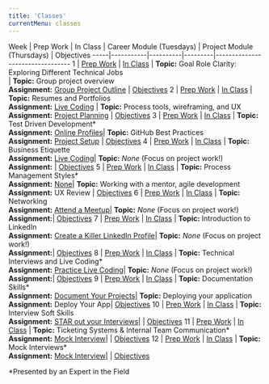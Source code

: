 ```yaml
---
title: 'Classes'
currentMenu: classes
---
```


Week | Prep Work | In Class | Career Module (Tuesdays) | Project Module (Thursdays) | Objectives
-----|-----------|----------|---------|---------------------------------
1 | [Prep Work](../class-prep/1/) | [In Class](../classes/1/) | **Topic:** Goal Role Clarity: Exploring Different Technical Jobs<br> | **Topic:** Group project overview <br> **Assignment:** [Group Project Outline](../assignments/project-outline/) |  [Objectives](../objectives/#class-1)
2 | [Prep Work](../class-prep/2/) | [In Class](../classes/2/) | **Topic:** Resumes and Portfolios <br> **Assignment:** [Live Coding](../assignments/live-coding/) | **Topic:** Process tools, wireframing, and UX <br> **Assignment:** [Project Planning](../assignments/planning/) |   [Objectives](../objectives/#class-2)
3 | [Prep Work](../class-prep/3/) | [In Class](../classes/3/) | **Topic:** Test Driven Development\* <br> **Assignment:** [Online Profiles](../assignments/online-profiles/)| **Topic:** GitHub Best Practices<br> **Assignment:** [Project Setup](../assignments/project-setup/) |  [Objectives](../objectives/#class-3)
4 | [Prep Work](../class-prep/4/) | [In Class](../classes/4/) | **Topic:** Business Etiquette <br> **Assignment:** [Live Coding](../assignments/live-coding/)| **Topic:** *None* (Focus on project work!)<br> **Assignment:** |  [Objectives](../objectives/#class-4)
5 | [Prep Work](../class-prep/5/) | [In Class](../classes/5/) | **Topic:** Process Management Styles\* <br> **Assignment:** [None]()| **Topic:** Working with a mentor, agile development<br> **Assignment:** UX Review |  [Objectives](../objectives/#class-5)
6 | [Prep Work](../class-prep/6/) | [In Class](../classes/6/) | **Topic:** Networking <br> **Assignment:** [Attend a Meetup](../assignments/meetup/)|  **Topic:** *None* (Focus on project work!)<br> **Assignment:**|  [Objectives](../objectives/#class-6)
7 | [Prep Work](../class-prep/6/) | [In Class](../classes/6/) | **Topic:** Introduction to LinkedIn <br> **Assignment:** [Create a Killer LinkedIn Profile](https://www.linkedin.com/pulse/how-create-killer-linkedin-profile-get-you-noticed-bernard-marr/)|  **Topic:** *None* (Focus on project work!)<br> **Assignment:**|  [Objectives](../objectives/#class-6)
8 | [Prep Work](../class-prep/6/) | [In Class](../classes/6/) | **Topic:** Technical Interviews and Live Coding\* <br> **Assignment:** [Practice Live Coding](https://blog.launchcode.org/how-to-crush-your-live-coding-interview/)|  **Topic:** *None* (Focus on project work!)<br> **Assignment:**|  [Objectives](../objectives/#class-6)
9 | [Prep Work](../class-prep/6/) | [In Class](../classes/6/) | **Topic:** Documentation Skills\* <br> **Assignment:** [Document Your Projects](https://guides.github.com/features/wikis/)|  **Topic:** Deploying your application<br> **Assignment:** Deploy Your App|  [Objectives](../objectives/#class-6)
10 | [Prep Work](../class-prep/6/) | [In Class](../classes/6/) | **Topic:** Interview Soft Skills <br> **Assignment:** [STAR out your Interviews]()|  |  [Objectives](../objectives/#class-6)
11 | [Prep Work](../class-prep/6/) | [In Class](../classes/6/) | **Topic:** Ticketing Systems & Internal Team Communication\* <br> **Assignment:** [Mock Interview](../assignments/mock-intervew/)|  |  [Objectives](../objectives/#class-6)
12 | [Prep Work](../class-prep/6/) | [In Class](../classes/6/) | **Topic:** Mock Interviews\* <br> **Assignment:** [Mock Interview](../assignments/mock-intervew/)| |  [Objectives](../objectives/#class-6)

*Presented by an Expert in the Field

